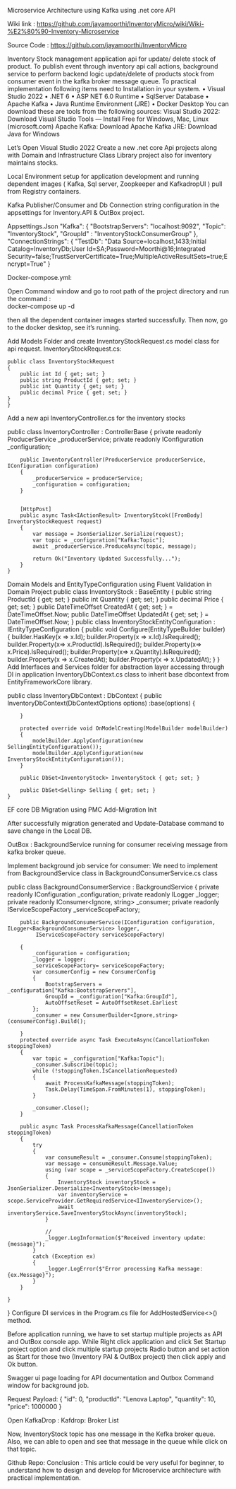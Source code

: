Microservice Architecture using Kafka using .net core API

Wiki link : https://github.com/jayamoorthi/InventoryMicro/wiki/Wiki-%E2%80%90-Inventory-Microservice

Source Code : https://github.com/jayamoorthi/InventoryMicro

Inventory Stock management application api for update/ delete stock of product.  To publish event through inventory api call actions, background service to perform backend logic update/delete of products stock from consumer event in the kafka broker message queue. 
To practical implementation following items need to Installation in your system. 
•	Visual Studio 2022 
•	.NET 6
•	ASP NET 6.0 Runtime
•	SqlServer Database
•	Apache Kafka 
•	Java Runtime Environment (JRE)
•	Docker Desktop
You can download these are tools from the following sources: 
Visual Studio 2022: Download Visual Studio Tools — Install Free for Windows, Mac, Linux (microsoft.com)
Apache Kafka: Download Apache Kafka
JRE: Download Java for Windows

Let’s Open Visual Studio 2022
Create a new .net core Api projects along with Domain and Infrastructure Class Library project also for inventory maintains stocks. 
  
Local Environment setup for application development and running dependent images ( Kafka, Sql server, Zoopkeeper and KafkadropUI ) pull from Registry containers.    

Kafka Publisher/Consumer and Db Connection string configuration in the appsettings for Inventory.API & OutBox project.
 
Appsettings.Json 
"Kafka": {
    "BootstrapServers": "localhost:9092",
    "Topic": "InventoryStock",
    "GroupId" : "InventoryStockConsumerGroup"
  },
  "ConnectionStrings": {
    "TestDb": "Data Source=localhost,1433;Initial Catalog=InventoryDb;User Id=SA;Password=Moorthi@16;Integrated Security=false;TrustServerCertificate=True;MultipleActiveResultSets=true;Encrypt=True"
  }

Docker-compose.yml: 

 

Open Command window and go to root path of the project directory and run the command :  
docker-compose up -d 
 
then all the dependent container images started successfully. 
Then now, go to the docker desktop, see it’s running.




 

Add Models Folder and create InventoryStockRequest.cs model class for api request.
InventoryStockRequest.cs:

    public class InventoryStockRequest
    {
        public int Id { get; set; }
        public string ProductId { get; set; }
        public int Quantity { get; set; }
        public decimal Price { get; set; }
    }
    } 
Add a new api InventoryController.cs for the inventory stocks 

public class InventoryController : ControllerBase
    {
        private readonly ProducerService _producerService;
        private readonly IConfiguration _configuration;

        public InventoryController(ProducerService producerService, IConfiguration configuration)
        {
            _producerService = producerService;
            _configuration = configuration;
        }


        [HttpPost]
        public async Task<IActionResult> InventoryStcok([FromBody] InventoryStockRequest request)
        {
            var message = JsonSerializer.Serialize(request);
            var topic = _configuration["Kafka:Topic"];
            await _producerService.ProduceAsync(topic, message);

            return Ok("Inventory Updated Successfully...");
        }
    }
Domain Models and EntityTypeConfiguration using Fluent Validation in Domain Project
public class InventoryStock : BaseEntity
    {
        public string ProductId { get; set; }
        public int Quantity { get; set; }
        public decimal Price { get; set; }
        public DateTimeOffset CreatedAt { get; set; } = DateTimeOffset.Now;
        public DateTimeOffset UpdatedAt { get; set; } = DateTimeOffset.Now;
    }
  public class InventoryStockEntityConfiguration : IEntityTypeConfiguration<InventoryStock>
    {
        public void Configure(EntityTypeBuilder<InventoryStock> builder)
        {
            builder.HasKey(x => x.Id);
            builder.Property(x => x.Id).IsRequired();
            builder.Property(x=> x.ProductId).IsRequired();
            builder.Property(x=> x.Price).IsRequired();
            builder.Property(x=> x.Quantity).IsRequired();
            builder.Property(x => x.CreatedAt);
            builder.Property(x => x.UpdatedAt);
        }
    }
Add Interfaces and Services folder for abstraction layer accessing through DI in application
InventoryDbContext.cs class to inherit base dbcontext from EntityFrameworkCore library. 

public class InventoryDbContext : DbContext
    {
        public InventoryDbContext(DbContextOptions<InventoryDbContext> options) :base(options)
        {

        }

        protected override void OnModelCreating(ModelBuilder modelBuilder)
        {
            modelBuilder.ApplyConfiguration(new SellingEntityConfiguration());
            modelBuilder.ApplyConfiguration(new InventoryStockEntityConfiguration());
        }

        public DbSet<InventoryStock> InventoryStock { get; set; }

        public DbSet<Selling> Selling { get; set; }
    }

EF core DB Migration using PMC 
Add-Migration Init
 
 
After successfully migration generated and Update-Database command to save change in the Local DB.
 


OutBox :
BackgroundService running for consumer receiving message from kafka broker queue. 

Implement background job service for consumer:
   We need to implement from BackgroundService class in BackgroundConsumerService.cs class
 
public class BackgroundConsumerService : BackgroundService
    {
        private readonly IConfiguration _configuration;
        private readonly ILogger<BackgroundConsumerService> _logger;
        private readonly IConsumer<Ignore, string> _consumer;
        private readonly IServiceScopeFactory _serviceScopeFactory;

        public BackgroundConsumerService(IConfiguration configuration, ILogger<BackgroundConsumerService> logger,
             IServiceScopeFactory serviceScopeFactory)
            
        {
            _configuration = configuration;
            _logger = logger;
            _serviceScopeFactory= serviceScopeFactory;
            var consumerConfig = new ConsumerConfig
            {
                BootstrapServers = _configuration["Kafka:BootstrapServers"],
                GroupId = _configuration["Kafka:GroupId"],
                AutoOffsetReset = AutoOffsetReset.Earliest
            };
            _consumer = new ConsumerBuilder<Ignore,string>(consumerConfig).Build();

        }
        protected override async Task ExecuteAsync(CancellationToken stoppingToken)
        {
            var topic = _configuration["Kafka:Topic"];
            _consumer.Subscribe(topic);
            while (!stoppingToken.IsCancellationRequested)
            {
                await ProcessKafkaMessage(stoppingToken);
                Task.Delay(TimeSpan.FromMinutes(1), stoppingToken);
            }

            _consumer.Close();
        }

        public async Task ProcessKafkaMessage(CancellationToken stoppingToken)
        {
            try
            {
                var consumeResult = _consumer.Consume(stoppingToken);
                var message = consumeResult.Message.Value;
                using (var scope = _serviceScopeFactory.CreateScope())
                {
                    InventoryStock inventoryStock = JsonSerializer.Deserialize<InventoryStock>(message);
                    var inventoryService = scope.ServiceProvider.GetRequiredService<IInventoryService>();
                    await inventoryService.SaveInventoryStockAsync(inventoryStock);
                }

                //
                _logger.LogInformation($"Received inventory update: {message}");
            }
            catch (Exception ex)
            {
                _logger.LogError($"Error processing Kafka message: {ex.Message}");
            }
        }

    }
}
Configure DI services in the Program.cs file for AddHostedService<>() method. 
 

Before application running, we have to set startup multiple projects as API and OutBox console app. 
While Right click application and click Set Startup project option and click multiple startup projects Radio button  and set action as Start for those two (Inventory PAI & OutBox project) then click apply and Ok button. 
 
Swagger ui page loading for API documentation and  Outbox Command window for background job.
 
 

Request Payload: 
{
  "id": 0,
  "productId": "Lenova Laptop",
  "quantity": 10,
  "price": 1000000
}
 

 

Open KafkaDrop : Kafdrop: Broker List

 
Now, InventoryStock topic has one message in the Kefka broker queue. Also, we can able to open and see that message in the queue while click on that topic. 
 

 

 

Github Repo: 
Conclusion :
 This article could be very useful for beginner, to understand how to design and develop for Microservice architecture with practical implementation. 
    
